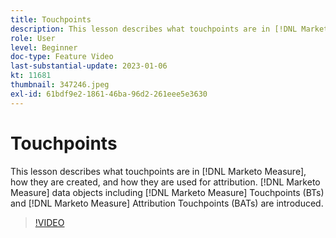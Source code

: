 ```yaml
---
title: Touchpoints
description: This lesson describes what touchpoints are in [!DNL Marketo Measure], how they are created, and how they are used for attribution. [!DNL Marketo Measure] data objects including [!DNL Marketo Measure] Touchpoints (BTs) and [!DNL Marketo Measure] Attribution Touchpoints (BATs) are introduced.
role: User
level: Beginner
doc-type: Feature Video
last-substantial-update: 2023-01-06
kt: 11681
thumbnail: 347246.jpeg
exl-id: 61bdf9e2-1861-46ba-96d2-261eee5e3630
---
```

# Touchpoints

This lesson describes what touchpoints are in [!DNL Marketo Measure], how they are created, and how they are used for attribution. [!DNL Marketo Measure] data objects including [!DNL Marketo Measure] Touchpoints (BTs) and [!DNL Marketo Measure] Attribution Touchpoints (BATs) are introduced.

>[!VIDEO](https://video.tv.adobe.com/v/347246/?quality=12&learn=on)

